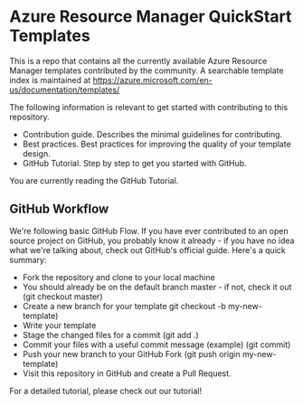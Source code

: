 # Azure Resource Manager QuickStart Templates

This is a repo that contains all the currently available Azure Resource Manager templates contributed by the community. A searchable template index is maintained at https://azure.microsoft.com/en-us/documentation/templates/

The following information is relevant to get started with contributing to this repository.

+	Contribution guide. Describes the minimal guidelines for contributing.
+	Best practices. Best practices for improving the quality of your template design.
+	GitHub Tutorial. Step by step to get you started with GitHub.

You are currently reading the GitHub Tutorial.

## GitHub Workflow

We're following basic GitHub Flow. If you have ever contributed to an open source project on GitHub, you probably know it already - if you have no idea what we're talking about, check out GitHub's official guide. Here's a quick summary:

+	Fork the repository and clone to your local machine
+	You should already be on the default branch master - if not, check it out (git checkout master)
+	Create a new branch for your template git checkout -b my-new-template)
+	Write your template
+	Stage the changed files for a commit (git add .)
+	Commit your files with a useful commit message (example) (git commit)
+	Push your new branch to your GitHub Fork (git push origin my-new-template)
+	Visit this repository in GitHub and create a Pull Request.

For a detailed tutorial, please check out our tutorial! 
